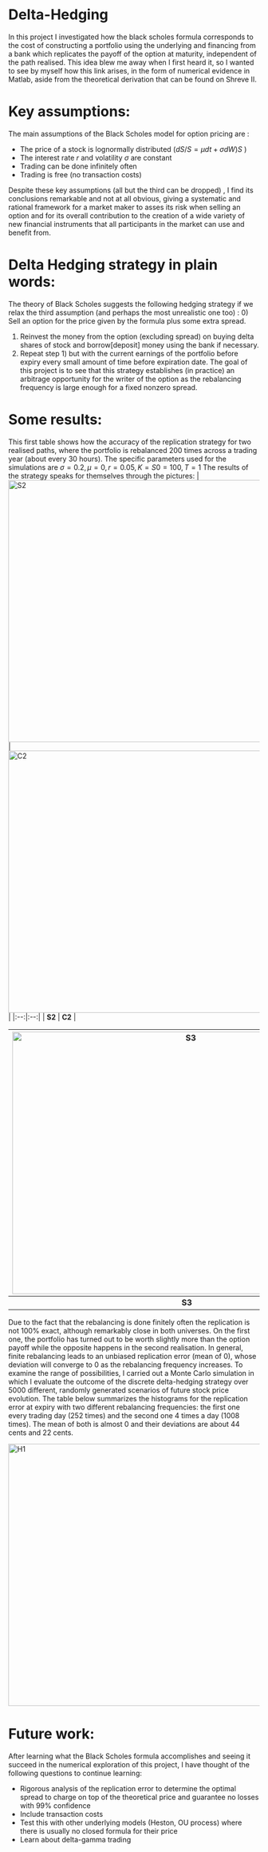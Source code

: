 # Delta-Hedging
In this project I investigated how the black scholes formula corresponds to the cost of constructing a portfolio using the underlying and financing from a bank which replicates the payoff of the option at maturity, independent of the path realised. This idea blew me away when I first heard it, so I wanted to see by myself how this link arises, in the form of numerical evidence in Matlab, aside from the theoretical derivation that can be found on Shreve II.

# Key assumptions:
The main assumptions of the Black Scholes model for option pricing are :
- The price of a stock is lognormally distributed ($dS/S = \mu dt+\sigma dW)S$ )
- The interest rate $r$ and volatility $\sigma$ are constant
- Trading can be done infinitely often
- Trading is free (no transaction costs)

Despite these key assumptions (all but the third can be dropped) , I find its conclusions remarkable and not at all obvious, giving a systematic and rational framework for a market maker to asses its risk when selling an option and for its overall contribution to the creation of a wide variety of new financial instruments that all participants in the market can use and benefit from.
# Delta Hedging strategy in plain words: 
The theory of Black Scholes suggests the following hedging strategy if we relax the third assumption (and perhaps the most unrealistic one too)  :
0) Sell an option for the price given by the formula plus some extra spread.
1) Reinvest the money from the option (excluding spread) on buying delta shares of stock and borrow[deposit] money using the bank if necessary.
2) Repeat step 1) but with the current earnings of the portfolio before expiry every small amount of time before expiration date.
The goal of this project is to see that this strategy establishes (in practice) an arbitrage opportunity for the writer of the option as the rebalancing frequency is large enough for a fixed nonzero spread.
# Some results:
This first table shows how the accuracy of the replication strategy for two realised paths, where the portfolio is rebalanced 200 times across a trading year (about every 30 hours). The specific parameters used for the simulations are $\sigma = 0.2, \mu = 0, r = 0.05, K = S0 = 100, T = 1$
The results of the strategy speaks for themselves through the pictures:
| <img width="700" height="525" alt="S2" src="https://github.com/user-attachments/assets/5be31613-28a0-4f93-8560-0ac7f3a6ca6f" /> | <img width="700" height="525" alt="C2" src="https://github.com/user-attachments/assets/e3aa21aa-f953-40f6-a9fc-3e0b27b3778f" /> |
|:--:|:--:|
| **S2** | **C2** |

| <img width="700" height="525" alt="S3" src="https://github.com/user-attachments/assets/ddb6b99c-19ce-4eec-9ae4-3d206aa5ede7" /> | <img width="700" height="525" alt="C3" src="https://github.com/user-attachments/assets/bd5c6c1a-4662-461b-9a5f-4b511008ab98" /> |
|:--:|:--:|
| **S3** | **C3** |

Due to the fact that the rebalancing is done finitely often the replication is not 100% exact, although remarkably close in both universes. On the first one, the portfolio has turned out to be worth slightly more than the option payoff while the opposite happens in the second realisation. In general, finite rebalancing leads to an unbiased replication error (mean of 0), whose deviation will converge to 0 as the rebalancing frequency increases.
To examine the range of possibilities, I carried out a Monte Carlo simulation in which I evaluate the outcome of the discrete delta-hedging strategy over 5000 different, randomly generated scenarios of future stock price evolution. The table below summarizes the histograms for the replication error at expiry with two different rebalancing frequencies: the first one every trading day (252 times) and the second one 4 times a day (1008 times). The mean of both is almost 0 and their deviations are about 44 cents and 22 cents. 

<img width="700" height="525" alt="H1" src="https://github.com/user-attachments/assets/9c78b2a9-c8e6-4ec4-8225-c220a016a24b" />




# Future work:
After learning what the Black Scholes formula accomplishes and seeing it succeed in the numerical exploration of this project, I have thought of the following questions to continue learning:
- Rigorous analysis of the replication error to determine the optimal spread to charge on top of the theoretical price and guarantee no losses with 99% confidence
- Include transaction costs
- Test this with other underlying models (Heston, OU process) where there is usually no closed formula for their price
- Learn about delta-gamma trading

